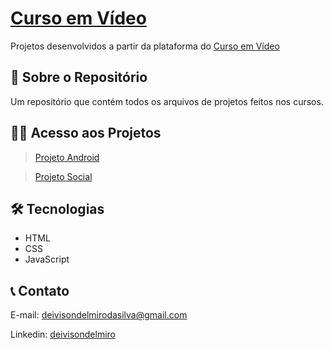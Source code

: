 # [Curso em Vídeo](https://www.cursoemvideo.com/)

Projetos desenvolvidos a partir da plataforma do [Curso em Vídeo](https://www.cursoemvideo.com/)

## 📖 Sobre o Repositório

Um repositório que contém todos os arquivos de projetos feitos nos cursos.

## 👨‍💻 Acesso aos Projetos
> [Projeto Android](https://deivisondelmiro.github.io/projeto-android/)

> [Projeto Social](https://deivisondelmiro.github.io/curso-em-video-projetos/Projetos/Projeto%20Social/projeto%20social%202.0/)

## 🛠️ Tecnologias

- HTML
- CSS
- JavaScript

## 📞 Contato

E-mail: deivisondelmirodasilva@gmail.com

Linkedin: [deivisondelmiro](https://www.linkedin.com/in/deivisondelmiro/)


